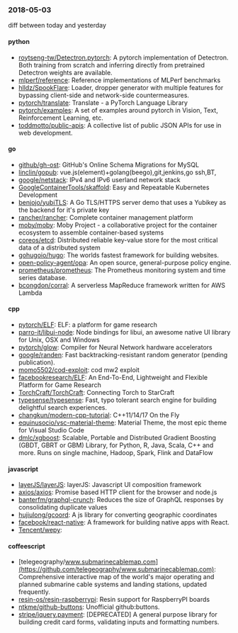 ### 2018-05-03
diff between today and yesterday

#### python
* [roytseng-tw/Detectron.pytorch](https://github.com/roytseng-tw/Detectron.pytorch): A pytorch implementation of Detectron. Both training from scratch and inferring directly from pretrained Detectron weights are available.
* [mlperf/reference](https://github.com/mlperf/reference): Reference implementations of MLPerf benchmarks
* [hlldz/SpookFlare](https://github.com/hlldz/SpookFlare): Loader, dropper generator with multiple features for bypassing client-side and network-side countermeasures.
* [pytorch/translate](https://github.com/pytorch/translate): Translate - a PyTorch Language Library
* [pytorch/examples](https://github.com/pytorch/examples): A set of examples around pytorch in Vision, Text, Reinforcement Learning, etc.
* [toddmotto/public-apis](https://github.com/toddmotto/public-apis): A collective list of public JSON APIs for use in web development.

#### go
* [github/gh-ost](https://github.com/github/gh-ost): GitHub's Online Schema Migrations for MySQL
* [linclin/gopub](https://github.com/linclin/gopub): vue.js(element)+golang(beego),git,jenkins,go ssh,BT,
* [google/netstack](https://github.com/google/netstack): IPv4 and IPv6 userland network stack
* [GoogleContainerTools/skaffold](https://github.com/GoogleContainerTools/skaffold): Easy and Repeatable Kubernetes Development
* [benjojo/yubiTLS](https://github.com/benjojo/yubiTLS): A Go TLS/HTTPS server demo that uses a Yubikey as the backend for it's private key
* [rancher/rancher](https://github.com/rancher/rancher): Complete container management platform
* [moby/moby](https://github.com/moby/moby): Moby Project - a collaborative project for the container ecosystem to assemble container-based systems
* [coreos/etcd](https://github.com/coreos/etcd): Distributed reliable key-value store for the most critical data of a distributed system
* [gohugoio/hugo](https://github.com/gohugoio/hugo): The worlds fastest framework for building websites.
* [open-policy-agent/opa](https://github.com/open-policy-agent/opa): An open source, general-purpose policy engine.
* [prometheus/prometheus](https://github.com/prometheus/prometheus): The Prometheus monitoring system and time series database.
* [bcongdon/corral](https://github.com/bcongdon/corral):  A serverless MapReduce framework written for AWS Lambda

#### cpp
* [pytorch/ELF](https://github.com/pytorch/ELF): ELF: a platform for game research
* [parro-it/libui-node](https://github.com/parro-it/libui-node): Node bindings for libui, an awesome native UI library for Unix, OSX and Windows
* [pytorch/glow](https://github.com/pytorch/glow): Compiler for Neural Network hardware accelerators
* [google/randen](https://github.com/google/randen): Fast backtracking-resistant random generator (pending publication).
* [momo5502/cod-exploit](https://github.com/momo5502/cod-exploit):  cod mw2 exploit
* [facebookresearch/ELF](https://github.com/facebookresearch/ELF): An End-To-End, Lightweight and Flexible Platform for Game Research
* [TorchCraft/TorchCraft](https://github.com/TorchCraft/TorchCraft): Connecting Torch to StarCraft
* [typesense/typesense](https://github.com/typesense/typesense): Fast, typo tolerant search engine for building delightful search experiences.
* [changkun/modern-cpp-tutorial](https://github.com/changkun/modern-cpp-tutorial):  C++11/14/17 On the Fly
* [equinusocio/vsc-material-theme](https://github.com/equinusocio/vsc-material-theme): Material Theme, the most epic theme for Visual Studio Code
* [dmlc/xgboost](https://github.com/dmlc/xgboost): Scalable, Portable and Distributed Gradient Boosting (GBDT, GBRT or GBM) Library, for Python, R, Java, Scala, C++ and more. Runs on single machine, Hadoop, Spark, Flink and DataFlow

#### javascript
* [layerJS/layerJS](https://github.com/layerJS/layerJS): layerJS: Javascript UI composition framework
* [axios/axios](https://github.com/axios/axios): Promise based HTTP client for the browser and node.js
* [banterfm/graphql-crunch](https://github.com/banterfm/graphql-crunch): Reduces the size of GraphQL responses by consolidating duplicate values
* [hujiulong/gcoord](https://github.com/hujiulong/gcoord): A js library for converting geographic coordinates
* [facebook/react-native](https://github.com/facebook/react-native): A framework for building native apps with React.
* [Tencent/wepy](https://github.com/Tencent/wepy): 

#### coffeescript
* [telegeography/www.submarinecablemap.com](https://github.com/telegeography/www.submarinecablemap.com): Comprehensive interactive map of the world's major operating and planned submarine cable systems and landing stations, updated frequently.
* [resin-os/resin-raspberrypi](https://github.com/resin-os/resin-raspberrypi): Resin support for RaspberryPI boards
* [ntkme/github-buttons](https://github.com/ntkme/github-buttons): Unofficial github:buttons.
* [stripe/jquery.payment](https://github.com/stripe/jquery.payment): [DEPRECATED] A general purpose library for building credit card forms, validating inputs and formatting numbers.
